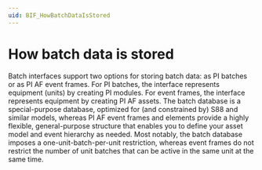 ```yaml
---
uid: BIF_HowBatchDataIsStored
---
```


# How batch data is stored

<!-- Add customized content between comments for the interace you're writing for -->

Batch interfaces support two options for storing batch data: as PI batches or as PI AF event frames. For PI batches, the interface represents equipment (units) by creating PI modules. For event frames, the interface represents equipment by creating PI AF assets. The batch database is a special-purpose database, optimized for (and constrained by) S88 and similar models, whereas PI AF event frames and elements provide a highly flexible, general-purpose structure that enables you to define your asset model and event hierarchy as needed. Most notably, the batch database imposes a one-unit-batch-per-unit restriction, whereas event frames do not restrict the number of unit batches that can be active in the same unit at the same time.
